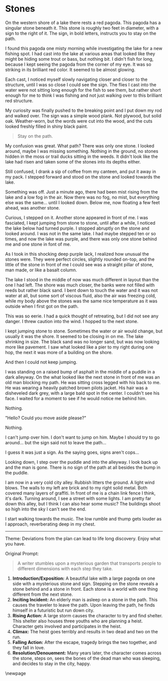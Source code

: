 # Stones

On the western shore of a lake there rests a red pagoda. This pagoda has a singular stone beneath it. This stone is roughly two feet in diameter, with a sign to the right of it. The sign, in bold letters, instructs you to stay on the path.

I found this pagoda one misty morning while investigating the lake for a new fishing spot. I had cast into the lake at various areas that looked like they might be hiding some trout or bass, but nothing bit. I didn't fish for long, because I kept seeing the pagoda from the corner of my eye. It was so striking in its brilliant red color. It seemed to be almost glowing.

Each cast, I noticed myself slowly navigating closer and closer to the structure, until I was so close I could see the sign. The flies I cast into the water were not sitting long enough for the fish to see them, but rather short enough for me to think I was fishing and not just walking over to this brilliant red structure. 

My curiosity was finally pushed to the breaking point and I put down my rod and walked over. The sign was a simple wood plank. Not plywood, but solid oak. Weather-worn, but the words were cut into the wood, and the cuts looked freshly filled in shiny black paint.

> Stay on the path.

My confusion was great. What path? There was only one stone. I looked around, maybe I was missing something. Nothing in the ground, no stones hidden in the moss or trail ducks sitting in the weeds. It didn't look like the lake had risen and taken some of the stones into its depths either.

Still confused, I drank a sip of coffee from my canteen,  and put it away in my pack. I stepped forward and stood on the stone and looked towards the lake.

Something was off. Just a minute ago, there had been mist rising from the lake and a low fog in the air. Now there was no fog, no mist, but everything else was the same... until I looked down. Below me, now floating a few feet ahead, was another stone.

Curious, I stepped on it. Another stone appeared in front of me. I was fasciated, I kept jumping from stone to stone, until after a while, I noticed the lake below had turned purple. I stopped abruptly on the stone and looked around. I was not in the same lake. I had maybe stepped ten or so times, and now the lake was purple, and there was only one stone behind me and one stone in font of me.

As I took in this shocking deep purple lack, I realized how unusual the stones were. They were perfect circles, slightly rounded on-top, and the little of the stone in front of me I could see was a straight pillar of stone, man made, or like a basalt column.

The lake I stood in the middle of now was much different in layout than the one I had left. The shore was much closer, the banks were not filled with reeds but rather black sand. I bent down to touch the water and it was not water at all, but some sort of viscous fluid, also the air was freezing cold, while my body above the stones was the same nice temperature as it was outside when I first got on the path.

This was so eerie. I had a quick thought of retreating, but I did not see any danger. I threw caution into the wind. I hopped to the next stone. 

I kept jumping stone to stone. Sometimes the water or air would change, but usually it was the shore. It seemed to be closing in on me. The lake shrinking in size. The black sand was no longer sand, but was now looking more like pavement. I saw what looked like a pier to my right during one hop, the next it was more of a building on the shore.

And then I could not keep jumping.

I was standing on a raised bump of asphalt in the middle of a puddle in a dark alleyway. On the what looked like the next stone in front of me was an old man blocking my path. He was sitting cross legged with his back to me. He was wearing a heavily patched brown pilots jacket. His hair was a disheveled dark grey, with a large bald spot in the center. I couldn't see his face. I waited for a moment to see if he would notice me behind him.

Nothing.

"Hello? Could you move aside please?"

Nothing.

I can't jump over him. I don't want to jump on him. Maybe I should try to go around... but the sign said not to leave the path... 

I guess it was just a sign. As the saying goes, signs aren't cops...

Looking down, I step over the puddle and into the alleyway. I look back up and the man is gone. There is no sign of the path at all besides the bump in the puddle. 

I am now in a very cold city alley. Rubbish litters the ground. A light wind blows. The walls to my left are brick and to my right solid metal. Both covered many layers of graffiti. In front of me is a chain link fence I think, it's dark. Turning around, I see a street with some lights. I am pretty far down this alley, but I think I can also hear some music? The buildings shoot so high into the sky I can't see the end.

I start walking towards the music. The low rumble and thump gets louder as I approach, reverberating deep in my chest.

---

Theme: Deviations from the plan can lead to life long discovery. Enjoy what you have.

Original Prompt:
> A writer stumbles upon a mysterious garden that transports people to different dimensions with each step they take.

1. **Introduction/Exposition:** A beautiful lake with a large pagoda on one side with a mysterious stone and sign. Stepping on the stone reveals a stone behind and a stone in front. Each stone is a world with one thing different from the next stone.
2. **Inciting Incident:** An elderly man is asleep on a stone in the path. This causes the traveler to leave the path. Upon leaving the path, he finds himself in a futuristic but run down city. 
3. **Rising Action:** A large storm causes the character to try and find shelter. This shelter also houses three youths who are planning a heist. Character gets involved and participates in the heist.
4. **Climax:** The heist goes terribly and results in two dead and two on the run. 
5. **Falling Action:** After the escape, tragedy brings the two together, and they fall in love. 
6. **Resolution/Denouement:** Many years later, the character comes across the stone, steps on, sees the bones of the dead man who was sleeping, and decides to stay in the city, happy.

\newpage

